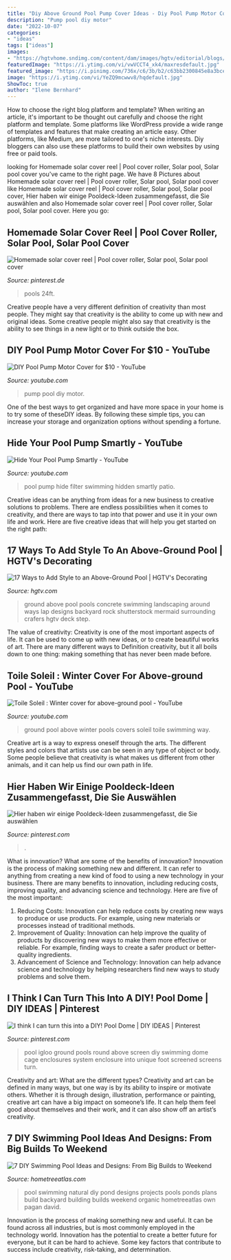 ```yaml
---
title: "Diy Above Ground Pool Pump Cover Ideas - Diy Pool Pump Motor Cover For $10"
description: "Pump pool diy motor"
date: "2022-10-07"
categories:
- "ideas"
tags: ["ideas"]
images:
- "https://hgtvhome.sndimg.com/content/dam/images/hgtv/editorial/blogs/unsized/Chelsea/RX_shutterstock-concrete-above-ground-pool-1-pinterest-u2022-the-world-u0027s-catalog-of-ideas-800-x-532.jpg"
featuredImage: "https://i.ytimg.com/vi/vwVCCT4_xk4/maxresdefault.jpg"
featured_image: "https://i.pinimg.com/736x/c6/3b/b2/c63bb2300845e8a3bcedf67cfad2c3ec.jpg"
image: "https://i.ytimg.com/vi/YeZQ9mcwwv8/hqdefault.jpg"
ShowToc: true
author: "Ilene Bernhard"
---
```



How to choose the right blog platform and template?
When writing an article, it's important to be thought out carefully and choose the right platform and template. Some platforms like WordPress provide a wide range of templates and features that make creating an article easy. Other platforms, like Medium, are more tailored to one's niche interests. Diy bloggers can also use these platforms to build their own websites by using free or paid tools.

	

		
looking for Homemade solar cover reel | Pool cover roller, Solar pool, Solar pool cover you've came to the right page. We have 8 Pictures about Homemade solar cover reel | Pool cover roller, Solar pool, Solar pool cover like Homemade solar cover reel | Pool cover roller, Solar pool, Solar pool cover, Hier haben wir einige Pooldeck-Ideen zusammengefasst, die Sie auswählen and also Homemade solar cover reel | Pool cover roller, Solar pool, Solar pool cover. Here you go:
		
    
## Homemade Solar Cover Reel | Pool Cover Roller, Solar Pool, Solar Pool Cover

<img loading=lazy src="https://i.pinimg.com/736x/9d/55/22/9d55228f817a73df661e7acd5b83d92b--solar-cover-reel-diy-pool-solar-cover.jpg" onerror="this.onerror=null;this.src='https://tse4.mm.bing.net/th?id=OIP.yLSkNXzKSL00CS-1gC6KWgHaNL&amp;pid=15.1';" alt="Homemade solar cover reel | Pool cover roller, Solar pool, Solar pool cover">

_Source: pinterest.de_

>pools 24ft. 

	

Creative people have a very different definition of creativity than most people. They might say that creativity is the ability to come up with new and original ideas. Some creative people might also say that creativity is the ability to see things in a new light or to think outside the box.

    
## DIY Pool Pump Motor Cover For $10 - YouTube

<img loading=lazy src="https://i.ytimg.com/vi/vwVCCT4_xk4/maxresdefault.jpg" onerror="this.onerror=null;this.src='https://tse4.mm.bing.net/th?id=OIP.KHDSYnd4fNz3UdGS91m-agHaEK&amp;pid=15.1';" alt="DIY Pool Pump Motor Cover for $10 - YouTube">

_Source: youtube.com_

>pump pool diy motor. 

	

One of the best ways to get organized and have more space in your home is to try some of theseDIY ideas. By following these simple tips, you can increase your storage and organization options without spending a fortune.

    
## Hide Your Pool Pump Smartly - YouTube

<img loading=lazy src="https://i.ytimg.com/vi/mY040jN0LII/hqdefault.jpg" onerror="this.onerror=null;this.src='https://tse2.mm.bing.net/th?id=OIP.uR18_DqVPTcwr_fjyd6w5QHaFj&amp;pid=15.1';" alt="Hide Your Pool Pump Smartly - YouTube">

_Source: youtube.com_

>pool pump hide filter swimming hidden smartly patio. 

	

Creative ideas can be anything from ideas for a new business to creative solutions to problems. There are endless possibilities when it comes to creativity, and there are ways to tap into that power and use it in your own life and work. Here are five creative ideas that will help you get started on the right path: 

    
## 17 Ways To Add Style To An Above-Ground Pool | HGTV&#039;s Decorating

<img loading=lazy src="https://hgtvhome.sndimg.com/content/dam/images/hgtv/editorial/blogs/unsized/Chelsea/RX_shutterstock-concrete-above-ground-pool-1-pinterest-u2022-the-world-u0027s-catalog-of-ideas-800-x-532.jpg" onerror="this.onerror=null;this.src='https://tse4.mm.bing.net/th?id=OIP.sfIkIcXZZoX5ceWqz-pJ3gHaE7&amp;pid=15.1';" alt="17 Ways to Add Style to an Above-Ground Pool | HGTV&#039;s Decorating">

_Source: hgtv.com_

>ground above pool pools concrete swimming landscaping around ways lap designs backyard rock shutterstock mermaid surrounding crafers hgtv deck step. 

	

The value of creativity:
Creativity is one of the most important aspects of life. It can be used to come up with new ideas, or to create beautiful works of art. There are many different ways to Definition creativity, but it all boils down to one thing: making something that has never been made before.

    
## Toile Soleil : Winter Cover For Above-ground Pool - YouTube

<img loading=lazy src="https://i.ytimg.com/vi/YeZQ9mcwwv8/hqdefault.jpg" onerror="this.onerror=null;this.src='https://tse3.mm.bing.net/th?id=OIP.aXz0VOqFQ-bAqOI2l36jpgHaFj&amp;pid=15.1';" alt="Toile Soleil : Winter cover for above-ground pool - YouTube">

_Source: youtube.com_

>ground pool above winter pools covers soleil toile swimming way. 

	

Creative art is a way to express oneself through the arts. The different styles and colors that artists use can be seen in any type of object or body. Some people believe that creativity is what makes us different from other animals, and it can help us find our own path in life.

    
## Hier Haben Wir Einige Pooldeck-Ideen Zusammengefasst, Die Sie Auswählen

<img loading=lazy src="https://i.pinimg.com/736x/c6/3b/b2/c63bb2300845e8a3bcedf67cfad2c3ec.jpg" onerror="this.onerror=null;this.src='https://tse2.mm.bing.net/th?id=OIP.-Hoj_Pbaw7VdaFXM5LaEsAHaEK&amp;pid=15.1';" alt="Hier haben wir einige Pooldeck-Ideen zusammengefasst, die Sie auswählen">

_Source: pinterest.com_

>. 

	

What is innovation? What are some of the benefits of innovation?
Innovation is the process of making something new and different. It can refer to anything from creating a new kind of food to using a new technology in your business. There are many benefits to innovation, including reducing costs, improving quality, and advancing science and technology. Here are five of the most important: 
1. Reducing Costs: Innovation can help reduce costs by creating new ways to produce or use products. For example, using new materials or processes instead of traditional methods.
2. Improvement of Quality: Innovation can help improve the quality of products by discovering new ways to make them more effective or reliable. For example, finding ways to create a safer product or better-quality ingredients.
3. Advancement of Science and Technology: Innovation can help advance science and technology by helping researchers find new ways to study problems and solve them.

    
## I Think I Can Turn This Into A DIY! Pool Dome | DIY IDEAS | Pinterest

<img loading=lazy src="https://s-media-cache-ak0.pinimg.com/736x/06/7c/d5/067cd5e4292c693a04681898fcae4828.jpg" onerror="this.onerror=null;this.src='https://tse3.mm.bing.net/th?id=OIP.BT45ihU1nMgX8NhmAJ-xyAHaFi&amp;pid=15.1';" alt="I think I can turn this into a DIY! Pool Dome | DIY IDEAS | Pinterest">

_Source: pinterest.com_

>pool igloo ground pools round above screen diy swimming dome cage enclosures system enclosure into unique foot screened screens turn. 

	

Creativity and art: What are the different types?
Creativity and art can be defined in many ways, but one way is by its ability to inspire or motivate others. Whether it is through design, illustration, performance or painting, creative art can have a big impact on someone’s life. It can help them feel good about themselves and their work, and it can also show off an artist’s creativity.

    
## 7 DIY Swimming Pool Ideas And Designs: From Big Builds To Weekend

<img loading=lazy src="http://dpvrhyqrmc1as.cloudfront.net/wp-content/uploads/2016/03/004-Natural-Pool.jpg" onerror="this.onerror=null;this.src='https://tse1.mm.bing.net/th?id=OIP.H_ig16mQHkN96pOQWMcQDAHaKH&amp;pid=15.1';" alt="7 DIY Swimming Pool Ideas and Designs: From Big Builds to Weekend">

_Source: hometreeatlas.com_

>pool swimming natural diy pond designs projects pools ponds plans build backyard building builds weekend organic hometreeatlas own pagan david. 

	

Innovation is the process of making something new and useful. It can be found across all industries, but is most commonly employed in the technology world. Innovation has the potential to create a better future for everyone, but it can be hard to achieve. Some key factors that contribute to success include creativity, risk-taking, and determination.

